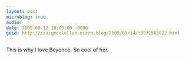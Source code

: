 ```yaml
---
layout: post
microblog: true
audio: 
date: 2009-09-13 18:00:00 -0600
guid: http://craigmcclellan.micro.blog/2009/09/14/t3971503022.html
---
```

This is why I love Beyonce.  So cool of her.
